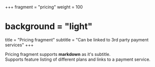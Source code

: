 +++
fragment = "pricing"
weight = 100
# background = "light"

title = "Pricing fragment"
subtitle = "Can be linked to 3rd party payment services"
+++

Pricing fragment supports **markdown** as it's subtitle.  
Supports feature listing of different plans and links to a payment service.
